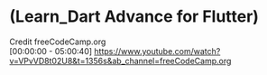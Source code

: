 # (Learn_Dart Advance for Flutter)

Credit freeCodeCamp.org </br> [00:00:00 - 05:00:40]  https://www.youtube.com/watch?v=VPvVD8t02U8&t=1356s&ab_channel=freeCodeCamp.org
